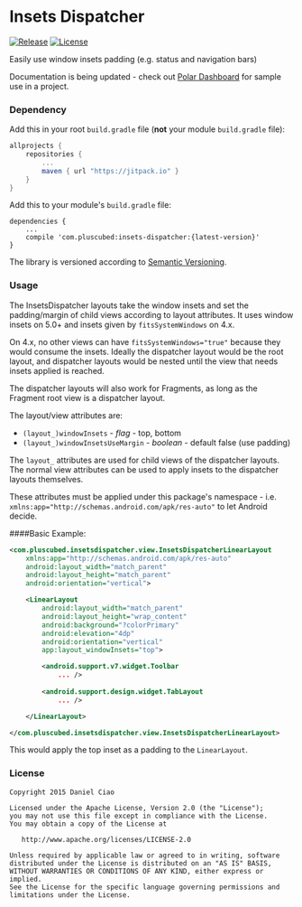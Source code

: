 # Insets Dispatcher

[![Release](https://jitpack.io/v/com.pluscubed/insets-dispatcher.svg)](https://jitpack.io/#com.pluscubed/insets-dispatcher)  [![License](https://img.shields.io/github/license/pluscubed/insets-dispatcher.svg)](https://www.apache.org/licenses/LICENSE-2.0.html)

Easily use window insets padding (e.g. status and navigation bars)

Documentation is being updated - check out [Polar Dashboard](https://github.com/afollestad/polar-dashboard) for sample use in a project.

### Dependency

Add this in your root `build.gradle` file (**not** your module `build.gradle` file):

```gradle
allprojects {
	repositories {
		...
		maven { url "https://jitpack.io" }
	}
}
```

Add this to your module's `build.gradle` file:

```Gradle
dependencies {
	...
	compile 'com.pluscubed:insets-dispatcher:{latest-version}'
}
```

The library is versioned according to [Semantic Versioning](http://semver.org/).

### Usage

The InsetsDispatcher layouts take the window insets and set the padding/margin of child views according to layout attributes. It uses window insets on 5.0+ and insets given by `fitsSystemWindows` on 4.x.

On 4.x, no other views can have `fitsSystemWindows="true"` because they would consume the insets. Ideally the dispatcher layout would be the root layout, and dispatcher layouts would be nested until the view that needs insets applied is reached.

The dispatcher layouts will also work for Fragments, as long as the Fragment root view is a dispatcher layout.

The layout/view attributes are:
- `(layout_)windowInsets` - _flag_ - top, bottom
- `(layout_)windowInsetsUseMargin` - _boolean_ - default false (use padding)

The `layout_` attributes are used for child views of the dispatcher layouts. The normal view attributes can be used to apply insets to the dispatcher layouts themselves. 

These attributes must be applied under this package's namespace - i.e. `xmlns:app="http://schemas.android.com/apk/res-auto"` to let Android decide.

####Basic Example:

```xml
<com.pluscubed.insetsdispatcher.view.InsetsDispatcherLinearLayout
    xmlns:app="http://schemas.android.com/apk/res-auto"
    android:layout_width="match_parent"
    android:layout_height="match_parent"
    android:orientation="vertical">

    <LinearLayout
        android:layout_width="match_parent"
        android:layout_height="wrap_content"
        android:background="?colorPrimary"
        android:elevation="4dp"
        android:orientation="vertical"
        app:layout_windowInsets="top">

        <android.support.v7.widget.Toolbar
            ... />
            
        <android.support.design.widget.TabLayout
            ... />

    </LinearLayout>

</com.pluscubed.insetsdispatcher.view.InsetsDispatcherLinearLayout>

```
This would apply the top inset as a padding to the `LinearLayout`.

### License

```
Copyright 2015 Daniel Ciao

Licensed under the Apache License, Version 2.0 (the "License");
you may not use this file except in compliance with the License.
You may obtain a copy of the License at

   http://www.apache.org/licenses/LICENSE-2.0

Unless required by applicable law or agreed to in writing, software
distributed under the License is distributed on an "AS IS" BASIS,
WITHOUT WARRANTIES OR CONDITIONS OF ANY KIND, either express or implied.
See the License for the specific language governing permissions and
limitations under the License.
```
